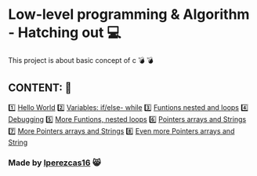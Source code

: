 # Low-level programming & Algorithm - Hatching out :computer:
This project is about basic concept of c :bomb: :bomb: 

## CONTENT: :crystal_ball:
  :one: [Hello World](https://github.com/lperezcas16/holbertonschool-low_level_programming/tree/master/0x00-hello_world) 
 :two: [Variables: if/else- while](https://github.com/lperezcas16/holbertonschool-low_level_programming/tree/master/0x01-variables_if_else_while)
 :three: [Funtions nested and loops](https://github.com/lperezcas16/holbertonschool-low_level_programming/tree/master/0x02-functions_nested_loops)
 :four: [Debugging](https://github.com/lperezcas16/holbertonschool-low_level_programming/tree/master/0x03-debugging)
 :five: [More Funtions, nested loops](https://github.com/lperezcas16/holbertonschool-low_level_programming/tree/master/0x04-more_functions_nested_loops)
 :six: [Pointers arrays and Strings](https://github.com/lperezcas16/holbertonschool-low_level_programming/tree/master/0x05-pointers_arrays_strings)
 :seven: [More Pointers arrays and Strings](https://github.com/lperezcas16/holbertonschool-low_level_programming/tree/master/0x06-pointers_arrays_strings)
 :eight: [Even more Pointers arrays and String](https://github.com/lperezcas16/holbertonschool-low_level_programming/tree/master/0x07-pointers_arrays_strings)

### Made by [lperezcas16](https://github.com/lperezcas16) :smile_cat:


